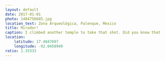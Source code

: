 ```yaml
---
layout: default
date: 2017-01-01
photo: 1484756685.jpg
location_text: Zona Arqueológica, Palenque, Mexico
title: Mirador!
caption: I climbed another temple to take that shot. Did you know that the stairs are very very steep? Easy to climb, hard to get down haha
location:
    latitude: 17.4847697
    longitude: -92.0458949
ratio: 1.33333
---
```

